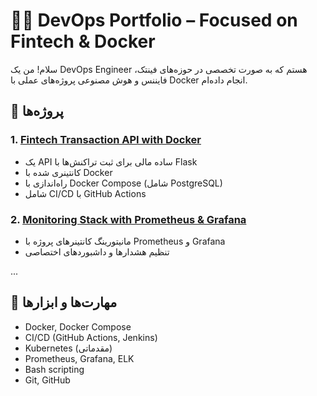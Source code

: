 # 👨‍💻 DevOps Portfolio – Focused on Fintech & Docker

سلام! من یک DevOps Engineer هستم که به صورت تخصصی در حوزه‌های فینتک، فایننس و هوش مصنوعی پروژه‌های عملی با Docker انجام داده‌ام.

## 🚀 پروژه‌ها

### 1. [Fintech Transaction API with Docker](./fintech-api/)
- یک API ساده مالی برای ثبت تراکنش‌ها با Flask
- کانتینری شده با Docker
- راه‌اندازی با Docker Compose (شامل PostgreSQL)
- شامل CI/CD با GitHub Actions

### 2. [Monitoring Stack with Prometheus & Grafana](./monitoring-stack/)
- مانیتورینگ کانتینرهای پروژه با Prometheus و Grafana
- تنظیم هشدارها و داشبوردهای اختصاصی

...

## 📌 مهارت‌ها و ابزارها

- Docker, Docker Compose
- CI/CD (GitHub Actions, Jenkins)
- Kubernetes (مقدماتی)
- Prometheus, Grafana, ELK
- Bash scripting
- Git, GitHub
